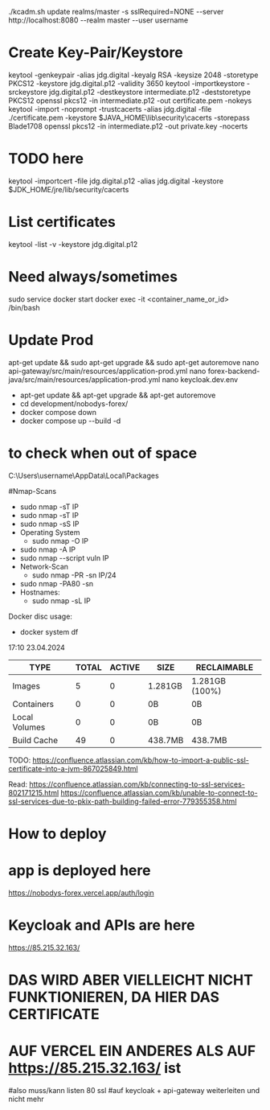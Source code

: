 ./kcadm.sh update realms/master -s sslRequired=NONE --server http://localhost:8080 --realm master --user username

# Create Key-Pair/Keystore
keytool -genkeypair -alias jdg.digital -keyalg RSA -keysize 2048 -storetype PKCS12 -keystore jdg.digital.p12 -validity 3650
keytool -importkeystore -srckeystore jdg.digital.p12 -destkeystore intermediate.p12 -deststoretype PKCS12
openssl pkcs12 -in intermediate.p12 -out certificate.pem -nokeys
keytool -import -noprompt -trustcacerts -alias jdg.digital -file ./certificate.pem -keystore $JAVA_HOME\lib\security\cacerts -storepass Blade1708
openssl pkcs12 -in intermediate.p12 -out private.key -nocerts
# TODO here
keytool -importcert -file jdg.digital.p12 -alias jdg.digital -keystore $JDK_HOME/jre/lib/security/cacerts

# List certificates
keytool -list -v -keystore jdg.digital.p12

# Need always/sometimes
sudo service docker start
docker exec -it <container_name_or_id> /bin/bash

# Update Prod
apt-get update && sudo apt-get upgrade && sudo apt-get autoremove
nano api-gateway/src/main/resources/application-prod.yml
nano forex-backend-java/src/main/resources/application-prod.yml
nano keycloak.dev.env

* apt-get update && apt-get upgrade && apt-get autoremove
* cd development/nobodys-forex/
* docker compose down
* docker compose up --build -d

# to check when out of space
C:\Users\username\AppData\Local\Packages

#Nmap-Scans
* sudo nmap -sT IP
* sudo nmap -sT IP
* sudo nmap -sS IP
* Operating System
  * sudo nmap -O IP
* sudo nmap -A IP
* sudo nmap --script vuln IP
* Network-Scan
  * sudo nmap -PR -sn IP/24
* sudo nmap -PA80 -sn
* Hostnames:
  * sudo nmap -sL IP


Docker disc usage:
* docker system df

17:10 23.04.2024

|TYPE           |TOTAL    |ACTIVE   |SIZE     |RECLAIMABLE    |
  |---------------|---------|---------|---------|---------------|
|Images         |5        |0        |1.281GB  |1.281GB (100%) |
|Containers     |0        |0        |0B       |0B             |
|Local Volumes  |0        |0        |0B       |0B             |
|Build Cache    |49       |0        |438.7MB  |438.7MB        |

TODO:
https://confluence.atlassian.com/kb/how-to-import-a-public-ssl-certificate-into-a-jvm-867025849.html

Read:
https://confluence.atlassian.com/kb/connecting-to-ssl-services-802171215.html
https://confluence.atlassian.com/kb/unable-to-connect-to-ssl-services-due-to-pkix-path-building-failed-error-779355358.html

# How to deploy
# app is deployed here
https://nobodys-forex.vercel.app/auth/login

# Keycloak and APIs are here
https://85.215.32.163/

# DAS WIRD ABER VIELLEICHT NICHT FUNKTIONIEREN, DA HIER DAS CERTIFICATE 
# AUF VERCEL EIN ANDERES ALS AUF https://85.215.32.163/ ist

#also muss/kann listen 80 ssl
#auf keycloak + api-gateway weiterleiten und nicht mehr